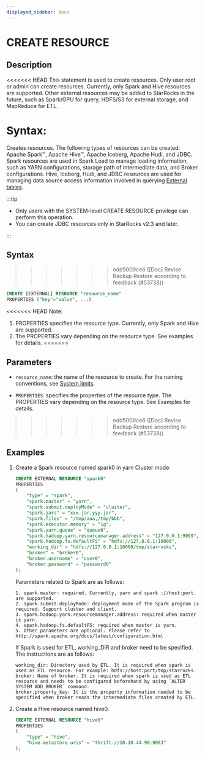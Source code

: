 ```yaml
---
displayed_sidebar: docs
---
```


# CREATE RESOURCE

## Description

<<<<<<< HEAD
This statement is used to create resources. Only user root or admin can create resources. Currently, only Spark and Hive resources are supported. Other external resources may be added to StarRocks in the future, such as Spark/GPU for query, HDFS/S3 for external storage, and MapReduce for ETL.

Syntax:
=======
Creates resources. The following types of resources can be created: Apache Spark™, Apache Hive™, Apache Iceberg, Apache Hudi, and JDBC. Spark resources are used in Spark Load to manage loading information, such as YARN configurations, storage path of intermediate data, and Broker configurations. Hive, Iceberg, Hudi, and JDBC resources are used for managing data source access information involved in querying [External tables](../../../data_source/External_table.md).

:::tip

- Only users with the SYSTEM-level CREATE RESOURCE privilege can perform this operation.
- You can create JDBC resources only in StarRocks v2.3 and later.

:::

## Syntax
>>>>>>> edd5009ce6 ([Doc] Revise Backup Restore according to feedback (#53738))

```sql
CREATE [EXTERNAL] RESOURCE "resource_name"
PROPERTIES ("key"="value", ...)
```

<<<<<<< HEAD
Note:  

1. PROPERTIES specifies the resource type. Currently, only Spark and Hive are supported.
2. The PROPERTIES vary depending on the resource type. See examples for details.
=======
## Parameters

- `resource_name`: the name of the resource to create. For the naming conventions, see [System limits](../../System_limit.md).

- `PROPERTIES`: specifies the properties of the resource type. The PROPERTIES vary depending on the resource type. See Examples for details.
>>>>>>> edd5009ce6 ([Doc] Revise Backup Restore according to feedback (#53738))

## Examples

1. Create a Spark resource named spark0 in yarn Cluster mode.

    ```sql
    CREATE EXTERNAL RESOURCE "spark0"
    PROPERTIES
    (
        "type" = "spark",
        "spark.master" = "yarn",
        "spark.submit.deployMode" = "cluster",
        "spark.jars" = "xxx.jar,yyy.jar",
        "spark.files" = "/tmp/aaa,/tmp/bbb",
        "spark.executor.memory" = "1g",
        "spark.yarn.queue" = "queue0",
        "spark.hadoop.yarn.resourcemanager.address" = "127.0.0.1:9999",
        "spark.hadoop.fs.defaultFS" = "hdfs://127.0.0.1:10000",
        "working_dir" = "hdfs://127.0.0.1:10000/tmp/starrocks",
        "broker" = "broker0",
        "broker.username" = "user0",
        "broker.password" = "password0"
    );
    ```

    Parameters related to Spark are as follows:

    ```plain text
    1. spark.master: required. Currently, yarn and spark ://host:port. are supported. 
    2. spark.submit.deployMode: deployment mode of the Spark program is required. Support cluster and client.
    3. spark.hadoop.yarn.resourcemanager.address: required when master is yarn.
    4. spark.hadoop.fs.defaultFS: required when master is yarn.
    5. Other parameters are optional. Please refer to http://spark.apache.org/docs/latest/configuration.html
    ```

    If Spark is used for ETL, working_DIR and broker need to be specified. The instructions are as follows:

    ```plain text
    working_dir: Directory used by ETL. It is required when spark is used as ETL resource. For example: hdfs://host:port/tmp/starrocks.
    broker: Name of broker. It is required when spark is used as ETL resource and needs to be configured beforehand by using `ALTER SYSTEM ADD BROKER` command. 
    broker.property_key: It is the property information needed to be specified when broker reads the intermediate files created by ETL. 
    ```

2. Create a Hive resource named hive0.

    ```sql
    CREATE EXTERNAL RESOURCE "hive0"
    PROPERTIES
    (
        "type" = "hive",
        "hive.metastore.uris" = "thrift://10.10.44.98:9083"
    );
    ```
